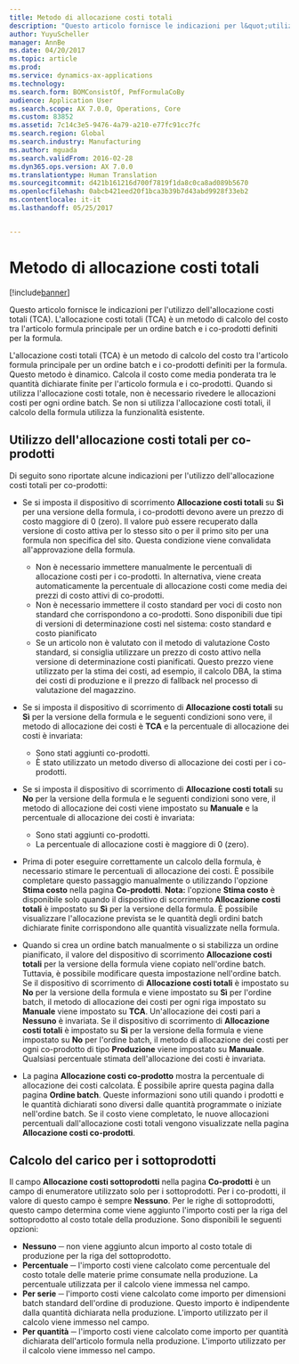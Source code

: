 ```yaml
---
title: Metodo di allocazione costi totali
description: "Questo articolo fornisce le indicazioni per l&quot;utilizzo dell&quot;allocazione costi totali (TCA). L&quot;allocazione costi totali (TCA) è un metodo di calcolo del costo tra l&quot;articolo formula principale per un ordine batch e i co-prodotti definiti per la formula."
author: YuyuScheller
manager: AnnBe
ms.date: 04/20/2017
ms.topic: article
ms.prod: 
ms.service: dynamics-ax-applications
ms.technology: 
ms.search.form: BOMConsistOf, PmfFormulaCoBy
audience: Application User
ms.search.scope: AX 7.0.0, Operations, Core
ms.custom: 83852
ms.assetid: 7c14c3e5-9476-4a79-a210-e77fc91cc7fc
ms.search.region: Global
ms.search.industry: Manufacturing
ms.author: mguada
ms.search.validFrom: 2016-02-28
ms.dyn365.ops.version: AX 7.0.0
ms.translationtype: Human Translation
ms.sourcegitcommit: d421b161216d700f7819f1da8c0ca8ad089b5670
ms.openlocfilehash: 0abcb421eed20f1bca3b39b7d43abd9928f33eb2
ms.contentlocale: it-it
ms.lasthandoff: 05/25/2017


---
```


# <a name="total-cost-allocation-method"></a>Metodo di allocazione costi totali

[!include[banner](../includes/banner.md)]


Questo articolo fornisce le indicazioni per l'utilizzo dell'allocazione costi totali (TCA). L'allocazione costi totali (TCA) è un metodo di calcolo del costo tra l'articolo formula principale per un ordine batch e i co-prodotti definiti per la formula.

L'allocazione costi totali (TCA) è un metodo di calcolo del costo tra l'articolo formula principale per un ordine batch e i co-prodotti definiti per la formula. Questo metodo è dinamico. Calcola il costo come media ponderata tra le quantità dichiarate finite per l'articolo formula e i co-prodotti. Quando si utilizza l'allocazione costi totale, non è necessario rivedere le allocazioni costi per ogni ordine batch. Se non si utilizza l'allocazione costi totali, il calcolo della formula utilizza la funzionalità esistente.

## <a name="using-tca-for-coproducts"></a>Utilizzo dell'allocazione costi totali per co-prodotti
Di seguito sono riportate alcune indicazioni per l'utilizzo dell'allocazione costi totali per co-prodotti:

-   Se si imposta il dispositivo di scorrimento **Allocazione costi totali** su **Sì** per una versione della formula, i co-prodotti devono avere un prezzo di costo maggiore di 0 (zero). Il valore può essere recuperato dalla versione di costo attiva per lo stesso sito o per il primo sito per una formula non specifica del sito. Questa condizione viene convalidata all'approvazione della formula.

    -   Non è necessario immettere manualmente le percentuali di allocazione costi per i co-prodotti. In alternativa, viene creata automaticamente la percentuale di allocazione costi come media dei prezzi di costo attivi di co-prodotti. 
    -   Non è necessario immettere il costo standard per voci di costo non standard che corrispondono a co-prodotti. Sono disponibili due tipi di versioni di determinazione costi nel sistema: costo standard e costo pianificato 
    -   Se un articolo non è valutato con il metodo di valutazione Costo standard, si consiglia utilizzare un prezzo di costo attivo nella versione di determinazione costi pianificati. Questo prezzo viene utilizzato per la stima dei costi, ad esempio, il calcolo DBA, la stima dei costi di produzione e il prezzo di fallback nel processo di valutazione del magazzino. 

-   Se si imposta il dispositivo di scorrimento di **Allocazione costi totali** su **Sì** per la versione della formula e le seguenti condizioni sono vere, il metodo di allocazione dei costi è **TCA** e la percentuale di allocazione dei costi è invariata:
    -   Sono stati aggiunti co-prodotti.
    -   È stato utilizzato un metodo diverso di allocazione dei costi per i co-prodotti.
-   Se si imposta il dispositivo di scorrimento di **Allocazione costi totali** su **No** per la versione della formula e le seguenti condizioni sono vere, il metodo di allocazione dei costi viene impostato su **Manuale** e la percentuale di allocazione dei costi è invariata:
    -   Sono stati aggiunti co-prodotti.
    -   La percentuale di allocazione costi è maggiore di 0 (zero).
-   Prima di poter eseguire correttamente un calcolo della formula, è necessario stimare le percentuali di allocazione dei costi. È possibile completare questo passaggio manualmente o utilizzando l'opzione **Stima costo** nella pagina **Co-prodotti**. **Nota:** l'opzione **Stima costo** è disponibile solo quando il dispositivo di scorrimento **Allocazione costi totali** è impostato su **Sì** per la versione della formula. È possibile visualizzare l'allocazione prevista se le quantità degli ordini batch dichiarate finite corrispondono alle quantità visualizzate nella formula.
-   Quando si crea un ordine batch manualmente o si stabilizza un ordine pianificato, il valore del dispositivo di scorrimento **Allocazione costi totali** per la versione della formula viene copiato nell'ordine batch. Tuttavia, è possibile modificare questa impostazione nell'ordine batch. Se il dispositivo di scorrimento di **Allocazione costi totali** è impostato su **No** per la versione della formula e viene impostato su **Sì** per l'ordine batch, il metodo di allocazione dei costi per ogni riga impostato su **Manuale** viene impostato su **TCA**. Un'allocazione dei costi pari a **Nessuno** è invariata. Se il dispositivo di scorrimento di **Allocazione costi totali** è impostato su **Sì** per la versione della formula e viene impostato su **No** per l'ordine batch, il metodo di allocazione dei costi per ogni co-prodotto di tipo **Produzione** viene impostato su **Manuale**. Qualsiasi percentuale stimata dell'allocazione dei costi è invariata.
-   La pagina **Allocazione costi co-prodotto** mostra la percentuale di allocazione dei costi calcolata. È possibile aprire questa pagina dalla pagina **Ordine batch**. Queste informazioni sono utili quando i prodotti e le quantità dichiarati sono diversi dalle quantità programmate o iniziate nell'ordine batch. Se il costo viene completato, le nuove allocazioni percentuali dall'allocazione costi totali vengono visualizzate nella pagina **Allocazione costi co-prodotti**.

## <a name="calculating-the-burden-for-byproducts"></a>Calcolo del carico per i sottoprodotti
Il campo **Allocazione costi sottoprodotti** nella pagina **Co-prodotti** è un campo di enumeratore utilizzato solo per i sottoprodotti. Per i co-prodotti, il valore di questo campo è sempre **Nessuno**. Per le righe di sottoprodotti, questo campo determina come viene aggiunto l'importo costi per la riga del sottoprodotto al costo totale della produzione. Sono disponibili le seguenti opzioni:

-   **Nessuno** ─ non viene aggiunto alcun importo al costo totale di produzione per la riga del sottoprodotto.
-   **Percentuale** ─ l'importo costi viene calcolato come percentuale del costo totale delle materie prime consumate nella produzione. La percentuale utilizzata per il calcolo viene immessa nel campo.
-   **Per serie** ─ l'importo costi viene calcolato come importo per dimensioni batch standard dell'ordine di produzione. Questo importo è indipendente dalla quantità dichiarata nella produzione. L'importo utilizzato per il calcolo viene immesso nel campo.
-   **Per quantità** ─ l'importo costi viene calcolato come importo per quantità dichiarata dell'articolo formula nella produzione. L'importo utilizzato per il calcolo viene immesso nel campo.





